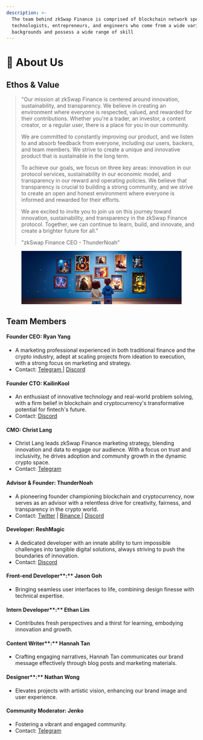 ```yaml
---
description: >-
  The team behind zkSwap Finance is comprised of blockchain network specialists,
  technologists, entrepreneurs, and engineers who come from a wide variety of
  backgrounds and possess a wide range of skill
---
```


# 👬 About Us

## Ethos & Value

> "Our mission at zkSwap Finance is centered around innovation, sustainability, and transparency. We believe in creating an environment where everyone is respected, valued, and rewarded for their contributions. Whether you're a trader, an investor, a content creator, or a regular user, there is a place for you in our community.
>
> We are committed to constantly improving our product, and we listen to and absorb feedback from everyone, including our users, backers, and team members. We strive to create a unique and innovative product that is sustainable in the long term.
>
> To achieve our goals, we focus on three key areas: innovation in our protocol services, sustainability in our economic model, and transparency in our reward and operating policies. We believe that transparency is crucial to building a strong community, and we strive to create an open and honest environment where everyone is informed and rewarded for their efforts.
>
> We are excited to invite you to join us on this journey toward innovation, sustainability, and transparency in the zkSwap Finance protocol. Together, we can continue to learn, build, and innovate, and create a brighter future for all."
>
> "zkSwap Finance CEO - ThunderNoah"

<figure><img src="../.gitbook/assets/AboutUs.png" alt=""><figcaption></figcaption></figure>

## Team Members

#### **Founder CEO: Ryan Yang**

* A marketing professional experienced in both traditional finance and the crypto industry, adept at scaling projects from ideation to execution, with a strong focus on marketing and strategy.
* Contact: [Telegram ](https://t.me/zkSwap\_Ryan)| [Discord](https://discordapp.com/users/1012326171398131722)

#### **Founder CTO: KailinKool**

* An enthusiast of innovative technology and real-world problem solving, with a firm belief in blockchain and cryptocurrency's transformative potential for fintech's future.
* Contact: [Discord](https://discord.com/users/1140485299101761607)

#### CMO: Christ Lang

* Christ Lang leads zkSwap Finance marketing strategy, blending innovation and data to engage our audience. With a focus on trust and inclusivity, he drives adoption and community growth in the dynamic crypto space.
* Contact: [Telegram](https://t.me/zkSwap\_Christ)

#### &#x20;**Advisor & Founder: ThunderNoah**

* A pioneering founder championing blockchain and cryptocurrency, now serves as an advisor with a relentless drive for creativity, fairness, and transparency in the crypto world.&#x20;
* Contact: [Twitter](https://twitter.com/MegaBull\_Noah) | [Binance ](https://www.binance.com/en/feed/profile/Noah\_Edwards)| [Discord](https://discordapp.com/users/1039458159309361212)

#### **Developer: ReshMagic**

* A dedicated developer with an innate ability to turn impossible challenges into tangible digital solutions, always striving to push the boundaries of innovation.
* Contact: [Discord](https://discordapp.com/users/1079941397890740294)

#### Front-end Developer**:** Jason Goh

* Bringing seamless user interfaces to life, combining design finesse with technical expertise.

#### Intern Developer**:** Ethan Lim

* Contributes fresh perspectives and a thirst for learning, embodying innovation and growth.

#### Content Writer**:** Hannah Tan

* Crafting engaging narratives, Hannah Tan communicates our brand message effectively through blog posts and marketing materials.

#### Designer**:** Nathan Wong

* Elevates projects with artistic vision, enhancing our brand image and user experience.

#### Community Moderator: Jenko

* Fostering a vibrant and engaged community.
* Contact: [Telegram](https://t.me/Jenko1222)
